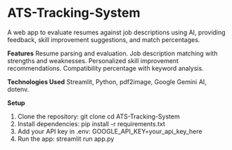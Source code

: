 # ATS-Tracking-System
A web app to evaluate resumes against job descriptions using AI, providing feedback, skill improvement suggestions, and match percentages.

__Features__
Resume parsing and evaluation.
Job description matching with strengths and weaknesses.
Personalized skill improvement recommendations.
Compatibility percentage with keyword analysis.

__Technologies Used__
Streamlit, Python, pdf2image, Google Gemini AI, dotenv.

__Setup__
 1. Clone the repository:
    git clone <repository-url>
    cd ATS-Tracking-System
 2. Install dependencies:
    pip install -r requirements.txt
 3. Add your API key in .env:
    GOOGLE_API_KEY=your_api_key_here
 4. Run the app:
    streamlit run app.py

